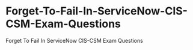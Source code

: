 # Forget-To-Fail-In-ServiceNow-CIS-CSM-Exam-Questions
Forget To Fail In ServiceNow CIS-CSM Exam Questions
